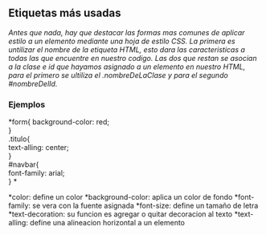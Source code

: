## Etiquetas más usadas

*Antes que nada, hay que destacar las formas mas comunes de aplicar estilo a un elemento mediante una hoja de estilo CSS.
La primera es untilizar el nombre de la etiqueta HTML, esto dara las caracteristicas a todas las que encuentre en nuestro codigo. Las dos que restan se asocian a la clase e id que hayamos asignado a un elemento en nuestro HTML, para el primero se ultiliza el .nombreDeLaClase y para el segundo #nombreDelId.*

### Ejemplos  

*form{
  background-color: red;  
}  
.titulo{  
  text-alling: center;  
}  
#navbar{  
  font-family: arial;  
}  *


*color: define un color
*background-color: aplica un color de fondo
*font-family: se vera con la fuente asignada
*font-size: define un tamaño de letra
*text-decoration: su funcion es agregar o quitar decoracion al texto
*text-alling: define una alineacion horizontal a un elemento
